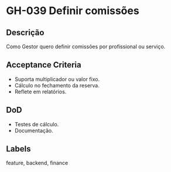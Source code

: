 <!--
ID: GH-039
Epic: Payments & Finance
Phase: 5
-->

# GH-039 Definir comissões

## Descrição

Como Gestor quero definir comissões por profissional ou serviço.

## Acceptance Criteria

- Suporta multiplicador ou valor fixo.
- Cálculo no fechamento da reserva.
- Reflete em relatórios.

## DoD

- Testes de cálculo.
- Documentação.

## Labels

feature, backend, finance
